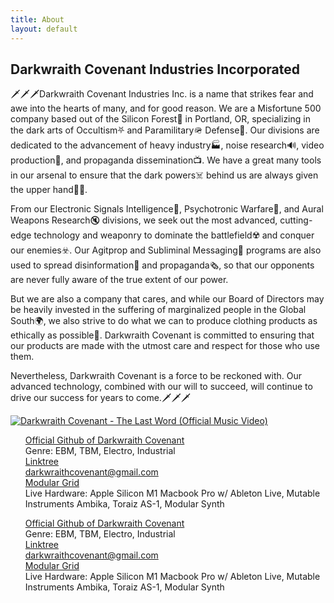 ```yaml
---
title: About
layout: default
---
```


<h2> Darkwraith Covenant Industries Incorporated</h2>
<p> 🗡️🗡️🗡️Darkwraith Covenant Industries Inc. is a name that strikes fear and awe into the hearts of many, and for good reason. We are a Misfortune 500 company based out of the Silicon Forest🌲 in Portland, OR, specializing in the dark arts of Occultism⛧ and Paramilitary🪖 Defense🚀. Our divisions are dedicated to the advancement of heavy industry🏭, noise research🔊, video production🎥, and propaganda dissemination📺. We have a great many tools in our arsenal to ensure that the dark powers☠️ behind us are always given the upper hand🫴🏽.</p>

<p> From our Electronic Signals Intelligence📡, Psychotronic Warfare🧠, and Aural Weapons Research🔇 divisions, we seek out the most advanced, cutting-edge technology and weaponry to dominate the battlefield☢️ and conquer our enemies☣️. Our Agitprop and Subliminal Messaging📰 programs are also used to spread disinformation🥸 and propaganda🗞️, so that our opponents are never fully aware of the true extent of our power.</p>

<p> But we are also a company that cares, and while our Board of Directors may be heavily invested in the suffering of marginalized people in the Global South🌍, we also strive to do what we can to produce clothing products as ethically as possible👕. Darkwraith Covenant is committed to ensuring that our products are made with the utmost care and respect for those who use them.</p>

<p> Nevertheless, Darkwraith Covenant is a force to be reckoned with. Our advanced technology, combined with our will to succeed, will continue to drive our success for years to come.🗡️🗡️🗡️</p>

[![Darkwraith Covenant - The Last Word (Official Music Video)](https://img.youtube.com/vi/3bP4ZFvVcy4/maxresdefault.jpg)](https://www.youtube.com/watch?v=3bP4ZFvVcy4)


<ul style="list-style-type:none;">
<li><a href="https://github.com/darkwraithcovenant">Official Github of Darkwraith Covenant</a> </li>
<li>Genre: EBM, TBM, Electro, Industrial</li>
<li><a href="https://linktr.ee/darkwraithcovenant">Linktree</a></li>
<li><a href="mailto:darkwraithcovenant@gmail.com">darkwraithcovenant@gmail.com</a></li>
<li><a href="https://www.modulargrid.net/e/racks/view/1257830">Modular Grid</a></li>
<li>Live Hardware: Apple Silicon M1 Macbook Pro w/ Ableton Live, Mutable Instruments Ambika, Toraiz AS-1, Modular Synth</li>
</ul>

<ul style="list-style-type:none;">
<li><a href="https://github.com/darkwraithcovenant">Official Github of Darkwraith Covenant</a> </li>
<li>Genre: EBM, TBM, Electro, Industrial</li>
<li><a href="https://linktr.ee/darkwraithcovenant">Linktree</a></li>
<li><a href="mailto:darkwraithcovenant@gmail.com">darkwraithcovenant@gmail.com</a></li>
<li><a href="https://www.modulargrid.net/e/racks/view/1257830">Modular Grid</a></li>
<li>Live Hardware: Apple Silicon M1 Macbook Pro w/ Ableton Live, Mutable Instruments Ambika, Toraiz AS-1, Modular Synth</li>
</ul>
